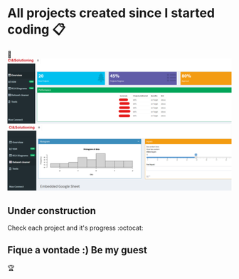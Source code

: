 # All projects created since I started coding :clipboard:

:bow:
</br>
<img src="https://github.com/limatainer/DataScienceToolkit/blob/master/templateci.png"/>
</br>
<img src="https://github.com/limatainer/DataScienceToolkit/blob/master/templateci2.png"/>
</br>

## Under construction

Check each project and it's progress :octocat:

## Fique a vontade :) Be my guest

:trophy:


